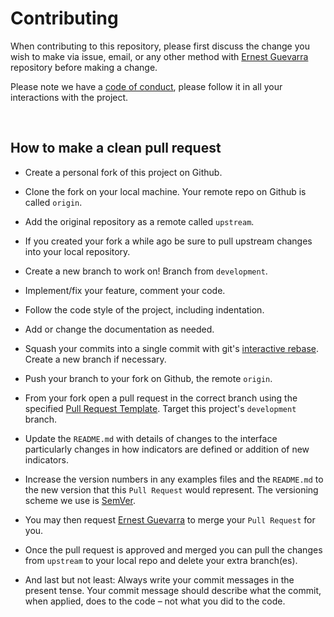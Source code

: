 # Contributing

When contributing to this repository, please first discuss the change you wish to make via issue,
email, or any other method with [Ernest Guevarra](mailto:ernestgmd@gmail.com) repository before making a change. 

Please note we have a [code of conduct](https://github.com/validmeasures/wash/blob/master/.github/CODE_OF_CONDUCT.md), please follow it in all your interactions with the project.

<br/>

## How to make a clean pull request

* Create a personal fork of this project on Github.

* Clone the fork on your local machine. Your remote repo on Github is called `origin`.

* Add the original repository as a remote called `upstream`.

* If you created your fork a while ago be sure to pull upstream changes into your local repository.

* Create a new branch to work on! Branch from `development`.

* Implement/fix your feature, comment your code.

* Follow the code style of the project, including indentation.

* Add or change the documentation as needed.

* Squash your commits into a single commit with git's [interactive rebase](https://help.github.com/articles/interactive-rebase). Create a new branch if necessary.

* Push your branch to your fork on Github, the remote `origin`.

* From your fork open a pull request in the correct branch using the specified [Pull Request Template](https://github.com/validmeasures/bbw/blob/master/.github/PULL_REQUEST_TEMPLATE.md). Target this project's `development` branch. 

* Update the `README.md` with details of changes to the interface particularly changes in how indicators are defined or addition of new indicators.

* Increase the version numbers in any examples files and the `README.md` to the new version that this `Pull Request` would represent. The versioning scheme we use is [SemVer](http://semver.org/).

* You may then request [Ernest Guevarra](mailto:ernestgmd@gmail.com) to merge your `Pull Request` for you.

* Once the pull request is approved and merged you can pull the changes from `upstream` to your local repo and delete
your extra branch(es).

* And last but not least: Always write your commit messages in the present tense. Your commit message should describe what the commit, when applied, does to the code – not what you did to the code.
